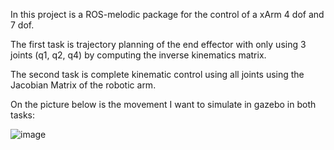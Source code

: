 In this project is a ROS-melodic package for the control of a xArm 4 dof and 7 dof.

The first task is trajectory planning of the end effector with only using 3 joints
(q1, q2, q4) by computing the inverse kinematics matrix.

The second task is complete kinematic control using all joints using the Jacobian 
Matrix of the robotic arm.

On the picture below is the movement I want to simulate in gazebo in both tasks:


![image](https://github.com/user-attachments/assets/3140ff05-a31f-4ae9-89b2-eb2b94b1e736)
